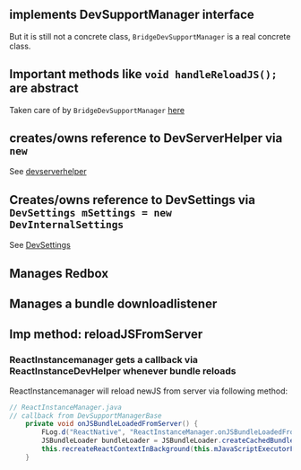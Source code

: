 

## implements DevSupportManager interface

But it is still not a concrete class, `BridgeDevSupportManager` is a real concrete class.


## Important methods like `void handleReloadJS();` are abstract

Taken care of by `BridgeDevSupportManager` [here](BridgeDevSupportManager.md)


## creates/owns reference to DevServerHelper via `new`

See [devserverhelper](DevServerHelper.md)

## Creates/owns reference to DevSettings via `DevSettings mSettings = new DevInternalSettings`

See [DevSettings](DevSettings.md)

## Manages Redbox

## Manages a bundle downloadlistener

## Imp method: reloadJSFromServer

### ReactInstancemanager gets a callback via ReactInstanceDevHelper whenever bundle reloads

ReactInstancemanager will reload newJS from server via following method:
```java
// ReactInstanceManager.java
// callback from DevSupportManagerBase
    private void onJSBundleLoadedFromServer() {
        FLog.d("ReactNative", "ReactInstanceManager.onJSBundleLoadedFromServer()");
        JSBundleLoader bundleLoader = JSBundleLoader.createCachedBundleFromNetworkLoader(this.mDevSupportManager.getSourceUrl(), this.mDevSupportManager.getDownloadedJSBundleFile());
        this.recreateReactContextInBackground(this.mJavaScriptExecutorFactory, bundleLoader);
    }
```
